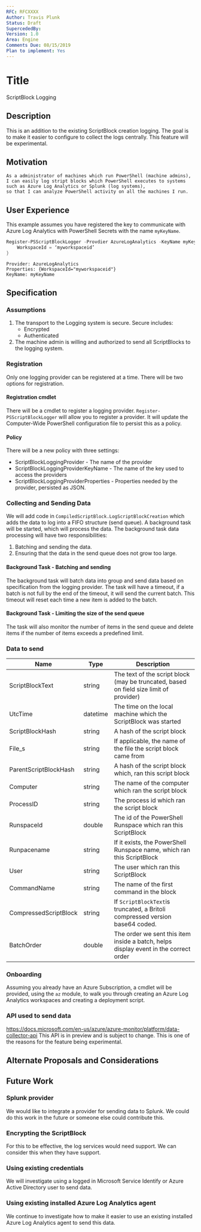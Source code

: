 ```yaml
---
RFC: RFCXXXX
Author: Travis Plunk
Status: Draft
SupercededBy:
Version: 1.0
Area: Engine
Comments Due: 08/15/2019
Plan to implement: Yes
---
```


# Title

ScriptBlock Logging

## Description

This is an addition to the existing ScriptBlock creation logging.
The goal is to make it easier to configure to collect the logs centrally.
This feature will be experimental.

## Motivation

    As a administrator of machines which run PowerShell (machine admins),
    I can easily log stript blocks which PowerShell executes to systems such as Azure Log Analytics or Splunk (log systems),
    so that I can analyze PowerShell activity on all the machines I run.

## User Experience

This example assumes you have registered the key to communicate with Azure Log Analytics with PowerShell Secrets with the name `myKeyName`.

```powershell
Register-PSScriptBlockLogger -Provdier AzureLogAnalytics -KeyName myKeyName -Properties @{
    WorkspaceId = ‘myworkspaceid’
}
```

```output
Provider: AzureLogAnalytics
Properties: {WorkspaceId="myworkspaceid"}
KeyName: myKeyName
```

## Specification

### Assumptions

1. The transport to the Logging system is secure.
   Secure includes:
   * Encrypted
   * Authenticated
1. The machine admin is willing and authorized to send all ScriptBlocks to the logging system.

### Registration

Only one logging provider can be registered at a time.
There will be two options for registration.

#### Registration cmdlet

There will be a cmdlet to register a logging provider.
`Register-PSScriptBlockLogger` will allow you to register a provider.
It will update the Computer-Wide PowerShell configuration file to persist this as a policy.

#### Policy

There will be a new policy with three settings:

* ScriptBlockLoggingProvider - The name of the provider
* ScriptBlockLoggingProviderKeyName - The name of the key used to access the providers
* ScriptBlockLoggingProviderProperties - Properties needed by the provider, persisted as JSON.

### Collecting and Sending Data

We will add code in `CompiledScriptBlock.LogScriptBlockCreation` which adds the data to log into a FIFO structure (send queue).
A background task will be started, which will process the data.
The background task data processing will have two responsibilities:

1. Batching and sending the data.
1. Ensuring that the data in the send queue does not grow too large.

#### Background Task - Batching and sending

The background task will batch data into group and send data based on specification from the logging provider.
The task will have a timeout, if a batch is not full by the end of the timeout, it will send the current batch.
This timeout will reset each time a new item is added to the batch.

#### Background Task - Limiting the size of the send queue

The task will also monitor the number of items in the send queue
and delete items if the number of items exceeds a predefined limit.

### Data to send

| Name                  | Type     | Description                                                                            |
|-----------------------|----------|----------------------------------------------------------------------------------------|
| ScriptBlockText       | string   | The text of the script block (may be truncated, based on field size limit of provider) |
| UtcTime               | datetime | The time on the local machine which the ScriptBlock was started                        |
| ScriptBlockHash       | string   | A hash of the script block                                                             |
| File_s                | string   | If applicable, the name of the file the script block came from                         |
| ParentScriptBlockHash | string   | A hash of the script block which, ran this script block                                |
| Computer              | string   | The name of the computer which ran the script block                                    |
| ProcessID             | string   | The process id which ran the script block                                              |
| RunspaceId            | double   | The id of the PowerShell Runspace which ran this ScriptBlock                           |
| Runpacename           | string   | If it exists, the PowerShell Runspace name, which ran this ScriptBlock                 |
| User                  | string   | The user which ran this ScriptBlock                                                    |
| CommandName           | string   | The name of the first command in the block                                             |
| CompressedScriptBlock | string   | If `ScriptBlockText`is truncated, a Britoli compressed version base64 coded.           |
| BatchOrder            | double   | The order we sent this item inside a batch, helps display event in the correct order   |

### Onboarding

Assuming you already have an Azure Subscription,
a cmdlet will be provided, using the `az` module,
to walk you through creating an Azure Log Analytics workspaces and creating a deployment script.

### API used to send data

https://docs.microsoft.com/en-us/azure/azure-monitor/platform/data-collector-api
This API is in preview and is subject to change.
This is one of the reasons for the feature being experimental.

## Alternate Proposals and Considerations

## Future Work

### Splunk provider

We would like to integrate a provider for sending data to Splunk.
We could do this work in the future or someone else could contribute this.

### Encrypting the ScriptBlock

For this to be effective, the log services would need support.
We can consider this when they have support.

### Using existing credentials

We will investigate using a logged in Microsoft Service Identify or Azure Active Directory user to send data.

### Using existing installed Azure Log Analytics agent

We continue to investigate how to make it easier to use an existing installed Azure Log Analytics agent to send this data.
